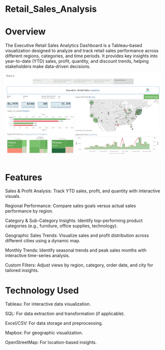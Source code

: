 # Retail_Sales_Analysis
# Overview

The Executive Retail Sales Analytics Dashboard is a Tableau-based visualization designed to analyze and track retail sales performance across different regions, categories, and time periods. It provides key insights into year-to-date (YTD) sales, profit, quantity, and discount trends, helping stakeholders make data-driven decisions.

<img src="./retail_dashboard.png"  width=""/> &nbsp;

# Features

Sales & Profit Analysis: Track YTD sales, profit, and quantity with interactive visuals.

Regional Performance: Compare sales goals versus actual sales performance by region.

Category & Sub-Category Insights: Identify top-performing product categories (e.g., furniture, office supplies, technology).

Geographic Sales Trends: Visualize sales and profit distribution across different cities using a dynamic map.

Monthly Trends: Identify seasonal trends and peak sales months with interactive time-series analysis.

Custom Filters: Adjust views by region, category, order date, and city for tailored insights.

# Technology Used

Tableau: For interactive data visualization.

SQL: For data extraction and transformation (if applicable).

Excel/CSV: For data storage and preprocessing.

Mapbox: For geographic visualization.

OpenStreetMap: For location-based insights.

